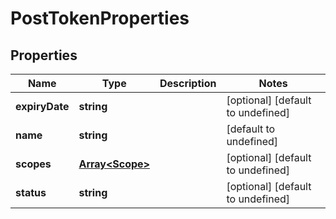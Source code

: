 # PostTokenProperties

## Properties
| Name | Type | Description | Notes |
| ------------ | ------------- | ------------- | ------------- |
| **expiryDate** | **string** |  | [optional] [default to undefined] |
| **name** | **string** |  | [default to undefined] |
| **scopes** | [**Array&lt;Scope&gt;**](Scope.md) |  | [optional] [default to undefined] |
| **status** | **string** |  | [optional] [default to undefined] |


